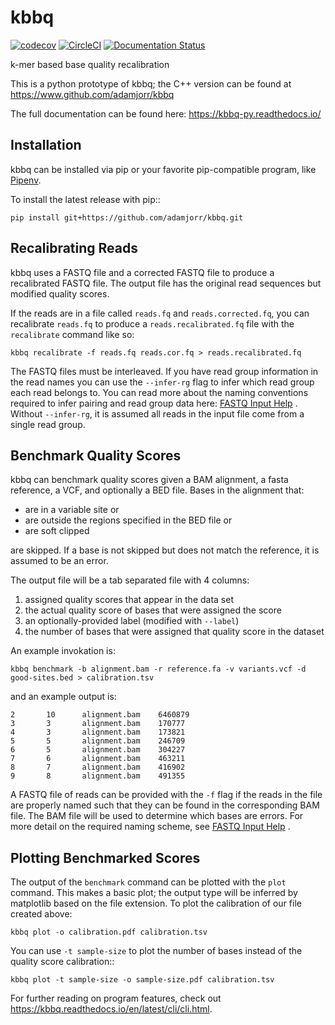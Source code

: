 # kbbq

[![codecov](https://codecov.io/gh/adamjorr/kbbq-py/branch/master/graph/badge.svg)](https://codecov.io/gh/adamjorr/kbbq-py)
[![CircleCI](https://circleci.com/gh/adamjorr/kbbq-py.svg?style=svg)](https://circleci.com/gh/adamjorr/kbbq-py)
[![Documentation Status](https://readthedocs.org/projects/kbbq-py/badge/?version=latest)](https://kbbq-py.readthedocs.io/en/latest/?badge=latest)

k-mer based base quality recalibration

This is a python prototype of kbbq; the C++ version can be found at https://www.github.com/adamjorr/kbbq

The full documentation can be found here: https://kbbq-py.readthedocs.io/

## Installation

kbbq can be installed via pip or your favorite pip-compatible program,
like [Pipenv](https://docs.pipenv.org/).

To install the latest release with pip::

	pip install git+https://github.com/adamjorr/kbbq.git

## Recalibrating Reads

kbbq uses a FASTQ file and a corrected FASTQ file to produce a recalibrated
FASTQ file. The output file has the original read sequences but modified quality
scores.

If the reads are in a file called `reads.fq` and `reads.corrected.fq`, you can
recalibrate `reads.fq` to produce a `reads.recalibrated.fq` file
with the `recalibrate` command like so:

```
kbbq recalibrate -f reads.fq reads.cor.fq > reads.recalibrated.fq
```

The FASTQ files must be interleaved. If you have read group information in the
read names you can use the ``--infer-rg`` flag to infer which read group each
read belongs to. You can read more about the naming conventions required to
infer pairing and read group data here: [FASTQ Input Help](https://kbbq.readthedocs.io/en/latest/cli/fastq_input.html#fastq-input-help) .
Without ``--infer-rg``, it is assumed all reads in the input file come from a single
read group.

Benchmark Quality Scores
------------------------
kbbq can benchmark quality scores given a BAM alignment, a fasta reference,
a VCF, and optionally a BED file. Bases in the alignment that:

 - are in a variable site or
 - are outside the regions specified in the BED file or
 - are soft clipped

are skipped. If a base is not skipped but does not match the reference, it is
assumed to be an error.

The output file will be a tab separated file with 4 columns:

1. assigned quality scores that appear in the data set
2. the actual quality score of bases that were assigned the score
3. an optionally-provided label (modified with ``--label``)
4. the number of bases that were assigned that quality score in the dataset

An example invokation is:

```
kbbq benchmark -b alignment.bam -r reference.fa -v variants.vcf -d good-sites.bed > calibration.tsv
```

and an example output is:

```
2       10      alignment.bam    6460879
3       3       alignment.bam    170777
4       3       alignment.bam    173821
5       5       alignment.bam    246709
6       5       alignment.bam    304227
7       6       alignment.bam    463211
8       7       alignment.bam    416902
9       8       alignment.bam    491355
```

A FASTQ file of reads can be provided with the `-f` flag if the reads in the file are properly
named such that they can be found in the corresponding BAM file. The BAM file will be used to determine
which bases are errors. For more detail on the required naming scheme, see [FASTQ Input Help](https://kbbq.readthedocs.io/en/latest/cli/fastq_input.html#fastq-input-help) .

Plotting Benchmarked Scores
---------------------------

The output of the `benchmark` command can be plotted with the `plot` command.
This makes a basic plot; the output type will be inferred by matplotlib based on the
file extension. To plot the calibration of our file created above:

```
kbbq plot -o calibration.pdf calibration.tsv
```

You can use `-t sample-size` to plot the number of bases instead of the quality
score calibration::

```
kbbq plot -t sample-size -o sample-size.pdf calibration.tsv
```

For further reading on program features, check out https://kbbq.readthedocs.io/en/latest/cli/cli.html.

